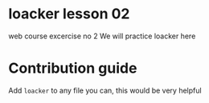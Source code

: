 loacker lesson 02
========

web course excercise no 2
We will practice loacker here

Contribution guide
======

Add `loacker` to any file you can, this would be very helpful
